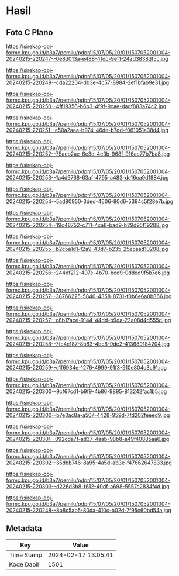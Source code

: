 # Hasil

## Foto C Plano

https://sirekap-obj-formc.kpu.go.id/b3a7/pemilu/pdpr/15/07/05/20/01/1507052001004-20240215-220247--0e8d013a-e488-41dc-9ef1-242d3838df5c.jpg

https://sirekap-obj-formc.kpu.go.id/b3a7/pemilu/pdpr/15/07/05/20/01/1507052001004-20240215-220249--cda22204-db3e-4c57-8984-2ef1bfab9e31.jpg

https://sirekap-obj-formc.kpu.go.id/b3a7/pemilu/pdpr/15/07/05/20/01/1507052001004-20240215-220250--4ff19356-b6b3-4f9f-9cae-dadf883a74c2.jpg

https://sirekap-obj-formc.kpu.go.id/b3a7/pemilu/pdpr/15/07/05/20/01/1507052001004-20240215-220251--e50a2aea-b974-46de-b7dd-f061051a38d4.jpg

https://sirekap-obj-formc.kpu.go.id/b3a7/pemilu/pdpr/15/07/05/20/01/1507052001004-20240215-220252--75acb2ae-6e3d-4e3b-968f-916ae77b7ba8.jpg

https://sirekap-obj-formc.kpu.go.id/b3a7/pemilu/pdpr/15/07/05/20/01/1507052001004-20240215-220253--1a4d9768-63af-4795-a483-dc16ea9d1884.jpg

https://sirekap-obj-formc.kpu.go.id/b3a7/pemilu/pdpr/15/07/05/20/01/1507052001004-20240215-220254--5ad80950-3ded-4606-80d6-5394c5f28e7b.jpg

https://sirekap-obj-formc.kpu.go.id/b3a7/pemilu/pdpr/15/07/05/20/01/1507052001004-20240215-220254--19c48752-c711-4ca8-bad9-b29d95f19288.jpg

https://sirekap-obj-formc.kpu.go.id/b3a7/pemilu/pdpr/15/07/05/20/01/1507052001004-20240215-220255--b2c5a1d1-f2a9-43d7-b235-25e5aad10208.jpg

https://sirekap-obj-formc.kpu.go.id/b3a7/pemilu/pdpr/15/07/05/20/01/1507052001004-20240215-220256--244df212-407c-4b70-bcd9-0dded9f5b7e6.jpg

https://sirekap-obj-formc.kpu.go.id/b3a7/pemilu/pdpr/15/07/05/20/01/1507052001004-20240215-220257--38766225-5840-4358-8731-f0b6e6a0b866.jpg

https://sirekap-obj-formc.kpu.go.id/b3a7/pemilu/pdpr/15/07/05/20/01/1507052001004-20240215-220257--c8b17ace-9144-44dd-b9da-22a08d4d555d.jpg

https://sirekap-obj-formc.kpu.go.id/b3a7/pemilu/pdpr/15/07/05/20/01/1507052001004-20240215-220258--7fc4c187-8b83-4bc8-9de2-413689184204.jpg

https://sirekap-obj-formc.kpu.go.id/b3a7/pemilu/pdpr/15/07/05/20/01/1507052001004-20240215-220259--c1f6934e-1276-4999-91f3-910e804c3c91.jpg

https://sirekap-obj-formc.kpu.go.id/b3a7/pemilu/pdpr/15/07/05/20/01/1507052001004-20240215-220300--9cf67cd1-b9f9-4b86-9895-813242fac1b5.jpg

https://sirekap-obj-formc.kpu.go.id/b3a7/pemilu/pdpr/15/07/05/20/01/1507052001004-20240215-220300--b7e3ac8a-a507-4428-959d-7fd202feeed9.jpg

https://sirekap-obj-formc.kpu.go.id/b3a7/pemilu/pdpr/15/07/05/20/01/1507052001004-20240215-220301--092cda7f-ad37-4aab-98b8-a49f40885aa6.jpg

https://sirekap-obj-formc.kpu.go.id/b3a7/pemilu/pdpr/15/07/05/20/01/1507052001004-20240215-220302--35dbb746-8a95-4a5d-ab3e-f47662647833.jpg

https://sirekap-obj-formc.kpu.go.id/b3a7/pemilu/pdpr/15/07/05/20/01/1507052001004-20240215-220303--d226d3b8-f612-40df-a698-5557c2834f4d.jpg

https://sirekap-obj-formc.kpu.go.id/b3a7/pemilu/pdpr/15/07/05/20/01/1507052001004-20240215-220248--8b8c5ab5-80da-410c-b02d-7f95c60bd54a.jpg


## Metadata

| Key        | Value               |
| ---------- | ------------------- |
| Time Stamp | 2024-02-17 13:05:41 |
| Kode Dapil | 1501                |



